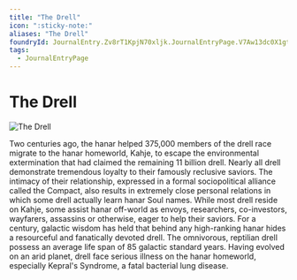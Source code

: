 ```yaml
---
title: "The Drell"
icon: ":sticky-note:"
aliases: "The Drell"
foundryId: JournalEntry.Zv8rT1KpjN70xljk.JournalEntryPage.V7Aw13dc0X1gteIg
tags:
  - JournalEntryPage
---
```


# The Drell
![The Drell](/media/drell.jpg)

Two centuries ago, the hanar helped 375,000 members of the drell race migrate to the hanar homeworld, Kahje, to escape the environmental extermination that had claimed the remaining 11 billion drell.  Nearly all drell demonstrate tremendous loyalty to their famously reclusive saviors. The intimacy of their relationship, expressed in a formal sociopolitical alliance called the Compact, also results in extremely close personal relations in which some drell actually learn hanar Soul names. While most drell reside on Kahje, some assist hanar off-world as envoys, researchers, co-investors, wayfarers, assassins or otherwise, eager to help their saviors. For a century, galactic wisdom has held that behind any high-ranking hanar hides a resourceful and fanatically devoted drell.  The omnivorous, reptilian drell possess an average life span of 85 galactic standard years. Having evolved on an arid planet, drell face serious illness on the hanar homeworld, especially Kepral's Syndrome, a fatal bacterial lung disease.
